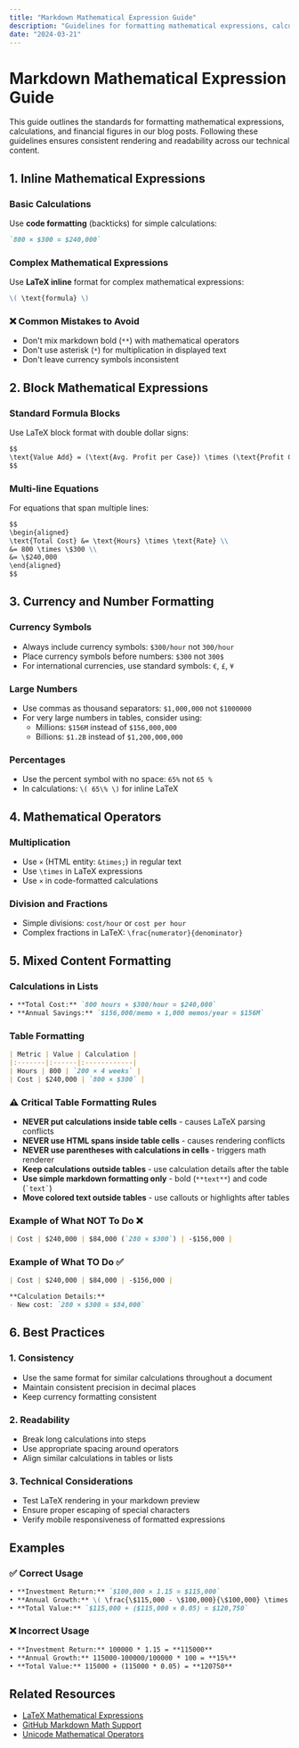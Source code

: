 ```yaml
---
title: "Markdown Mathematical Expression Guide"
description: "Guidelines for formatting mathematical expressions, calculations, and financial figures in blog posts"
date: "2024-03-21"
---
```


# Markdown Mathematical Expression Guide

This guide outlines the standards for formatting mathematical expressions, calculations, and financial figures in our blog posts. Following these guidelines ensures consistent rendering and readability across our technical content.

## 1. Inline Mathematical Expressions

### Basic Calculations
Use **code formatting** (backticks) for simple calculations:
```markdown
`800 × $300 = $240,000`
```

### Complex Mathematical Expressions
Use **LaTeX inline** format for complex mathematical expressions:
```markdown
\( \text{formula} \)
```

### ❌ Common Mistakes to Avoid
- Don't mix markdown bold (`**`) with mathematical operators
- Don't use asterisk (`*`) for multiplication in displayed text
- Don't leave currency symbols inconsistent

## 2. Block Mathematical Expressions

### Standard Formula Blocks
Use LaTeX block format with double dollar signs:
```markdown
$$
\text{Value Add} = (\text{Avg. Profit per Case}) \times (\text{Profit Gain per Insight}) \times (\text{Insights per Case})
$$
```

### Multi-line Equations
For equations that span multiple lines:
```markdown
$$
\begin{aligned}
\text{Total Cost} &= \text{Hours} \times \text{Rate} \\
&= 800 \times \$300 \\
&= \$240,000
\end{aligned}
$$
```

## 3. Currency and Number Formatting

### Currency Symbols
- Always include currency symbols: `$300/hour` not `300/hour`
- Place currency symbols before numbers: `$300` not `300$`
- For international currencies, use standard symbols: `€`, `£`, `¥`

### Large Numbers
- Use commas as thousand separators: `$1,000,000` not `$1000000`
- For very large numbers in tables, consider using:
  - Millions: `$156M` instead of `$156,000,000`
  - Billions: `$1.2B` instead of `$1,200,000,000`

### Percentages
- Use the percent symbol with no space: `65%` not `65 %`
- In calculations: `\( 65\% \)` for inline LaTeX

## 4. Mathematical Operators

### Multiplication
- Use `×` (HTML entity: `&times;`) in regular text
- Use `\times` in LaTeX expressions
- Use `×` in code-formatted calculations

### Division and Fractions
- Simple divisions: `cost/hour` or `cost per hour`
- Complex fractions in LaTeX: `\frac{numerator}{denominator}`

## 5. Mixed Content Formatting

### Calculations in Lists
```markdown
• **Total Cost:** `800 hours × $300/hour = $240,000`
• **Annual Savings:** `$156,000/memo × 1,000 memos/year = $156M`
```

### Table Formatting
```markdown
| Metric | Value | Calculation |
|:-------|:------|:------------|
| Hours | 800 | `200 × 4 weeks` |
| Cost | $240,000 | `800 × $300` |
```

### ⚠️ Critical Table Formatting Rules
- **NEVER put calculations inside table cells** - causes LaTeX parsing conflicts
- **NEVER use HTML spans inside table cells** - causes rendering conflicts  
- **NEVER use parentheses with calculations in cells** - triggers math renderer
- **Keep calculations outside tables** - use calculation details after the table
- **Use simple markdown formatting only** - bold (`**text**`) and code (`` `text` ``)
- **Move colored text outside tables** - use callouts or highlights after tables

### Example of What NOT To Do ❌
```markdown
| Cost | $240,000 | $84,000 (`280 × $300`) | -$156,000 |
```

### Example of What TO Do ✅  
```markdown
| Cost | $240,000 | $84,000 | -$156,000 |

**Calculation Details:**
- New cost: `280 × $300 = $84,000`
```

## 6. Best Practices

### 1. Consistency
- Use the same format for similar calculations throughout a document
- Maintain consistent precision in decimal places
- Keep currency formatting consistent

### 2. Readability
- Break long calculations into steps
- Use appropriate spacing around operators
- Align similar calculations in tables or lists

### 3. Technical Considerations
- Test LaTeX rendering in your markdown preview
- Ensure proper escaping of special characters
- Verify mobile responsiveness of formatted expressions

## Examples

### ✅ Correct Usage

```markdown
• **Investment Return:** `$100,000 × 1.15 = $115,000`
• **Annual Growth:** \( \frac{\$115,000 - \$100,000}{\$100,000} \times 100\% = 15\% \)
• **Total Value:** `$115,000 + ($115,000 × 0.05) = $120,750`
```

### ❌ Incorrect Usage

```markdown
• **Investment Return:** 100000 * 1.15 = **115000**
• **Annual Growth:** 115000-100000/100000 * 100 = **15%**
• **Total Value:** 115000 + (115000 * 0.05) = **120750**
```

## Related Resources

- [LaTeX Mathematical Expressions](https://katex.org/docs/supported.html)
- [GitHub Markdown Math Support](https://github.blog/2022-05-19-math-support-in-markdown/)
- [Unicode Mathematical Operators](https://www.unicode.org/charts/PDF/U2200.pdf) 